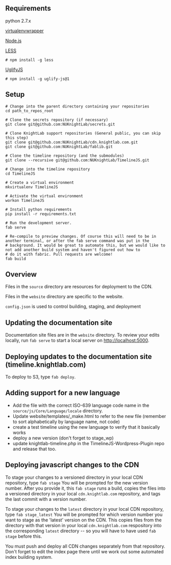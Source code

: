 ## Requirements

 python 2.7.x
 
 [virtualenvwrapper](http://virtualenvwrapper.readthedocs.org/)
 
 [Node.js](http://nodejs.org)
 
 [LESS](http://lesscss.org)
 
    # npm install -g less
  
 [UglifyJS](https://github.com/mishoo/UglifyJS)
 
    # npm install -g uglify-js@1

## Setup

    # Change into the parent directory containing your repositories
    cd path_to_repos_root
  
    # Clone the secrets repository (if necessary)
    git clone git@github.com:NUKnightLab/secrets.git
  
    # Clone KnightLab support repositories (General public, you can skip this step)
    git clone git@github.com:NUKnightLab/cdn.knightlab.com.git
    git clone git@github.com:NUKnightLab/fablib.git
 
    # Clone the timeline repository (and the submodules)
    git clone --recursive git@github.com:NUKnightLab/TimelineJS.git
  
    # Change into the timeline repository
    cd TimelineJS
  
    # Create a virtual environment
    mkvirtualenv TimelineJS
  
    # Activate the virtual environment
    workon TimelineJS
  
    # Install python requirements
    pip install -r requirements.txt
  
    # Run the development server. 
    fab serve

    # Re-compile to preview changes. Of course this will need to be in another terminal, or after the fab serve command was put in the
    # background. It would be great to automate this, but we would like to not add another build system and haven't figured out how to
    # do it with fabric. Pull requests are welcome!
    fab build

## Overview

Files in the `source` directory are resources for deployment to the CDN.

Files in the `website` directory are specific to the website.

`config.json` is used to control building, staging, and deployment

## Updating the documentation site

Documentation site files are in the `website` directory. To review your edits locally, run `fab serve` to start a local server on [http://localhost:5000](http://localhost:5000). 

## Deploying updates to the documentation site (timeline.knightlab.com)

To deploy to S3, type `fab deploy`.

## Adding support for a new language

* Add the file with the correct ISO-639 language code name in the `source/js/Core/Language/locale` directory.
* Update website/templates/_make.html to refer to the new file (remember to sort alphabetically by language name, not code)
* create a test timeline using the new language to verify that it basically works
* deploy a new version (don't forget to stage_wp)
* update knightlab-timeline.php in the TimelineJS-Wordpress-Plugin repo and release that too.


## Deploying javascript changes to the CDN

To stage your changes to a versioned directory in your local CDN repository, type `fab stage` You will be prompted for the new version number. After you provide it, this `fab stage` runs a build, copies the files into a versioned directory in your local `cdn.knightlab.com` repository, and tags the last commit with a version number.

To stage your changes to the `latest` directory in your local CDN repository, type `fab stage_latest` You will be prompted for which version number you want to stage as the 'latest' version on the CDN. This copies files from the directory with that version in your local `cdn.knightlab.com` respository into the corresponding `latest` directory -- so you will have to have used `fab stage` before this.

You must push and deploy all CDN changes separately from that repository. Don't forget to edit the index page there until we work out some automated index building system.

